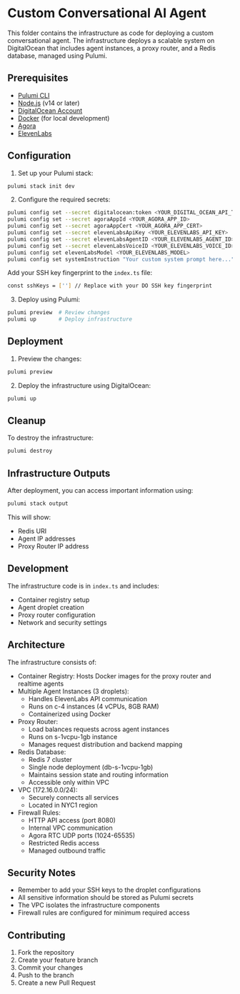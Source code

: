 # Custom Conversational AI Agent

This folder contains the infrastructure as code for deploying a custom conversational agent. The infrastructure deploys a scalable system on DigitalOcean that includes agent instances, a proxy router, and a Redis database, managed using Pulumi.

## Prerequisites

- [Pulumi CLI](https://www.pulumi.com/docs/get-started/install/)
- [Node.js](https://nodejs.org/) (v14 or later)
- [DigitalOcean Account](https://www.digitalocean.com/)
- [Docker](https://www.docker.com/get-started) (for local development)
- [Agora](https://console.agora.io/en/)
- [ElevenLabs](https://elevenlabs.io/app/sign-in)

## Configuration

1. Set up your Pulumi stack:

```bash
pulumi stack init dev
```

2. Configure the required secrets:

```bash
pulumi config set --secret digitalocean:token <YOUR_DIGITAL_OCEAN_API_TOKEN>
pulumi config set --secret agoraAppId <YOUR_AGORA_APP_ID>
pulumi config set --secret agoraAppCert <YOUR_AGORA_APP_CERT>
pulumi config set --secret elevenLabsApiKey <YOUR_ELEVENLABS_API_KEY>
pulumi config set --secret elevenLabsAgentID <YOUR_ELEVENLABS_AGENT_ID>
pulumi config set --secret elevenLabsVoiceID <YOUR_ELEVENLABS_VOICE_ID>
pulumi config set elevenLabsModel <YOUR_ELEVENLABS_MODEL>
pulumi config set systemInstruction "Your custom system prompt here..."
```

Add your SSH key fingerprint to the `index.ts` file:

```bash
const sshKeys = [''] // Replace with your DO SSH key fingerprint
```

3. Deploy using Pulumi:

```bash
pulumi preview  # Review changes
pulumi up       # Deploy infrastructure
```

## Deployment

1. Preview the changes:

```bash
pulumi preview
```

2. Deploy the infrastructure using DigitalOcean:

```bash
pulumi up
```

## Cleanup

To destroy the infrastructure:

```bash
pulumi destroy
```

## Infrastructure Outputs

After deployment, you can access important information using:

```bash
pulumi stack output
```

This will show:

- Redis URI
- Agent IP addresses
- Proxy Router IP address

## Development

The infrastructure code is in `index.ts` and includes:

- Container registry setup
- Agent droplet creation
- Proxy router configuration
- Network and security settings

## Architecture

The infrastructure consists of:

- Container Registry: Hosts Docker images for the proxy router and realtime agents
- Multiple Agent Instances (3 droplets):
  - Handles ElevenLabs API communication
  - Runs on c-4 instances (4 vCPUs, 8GB RAM)
  - Containerized using Docker
- Proxy Router:
  - Load balances requests across agent instances
  - Runs on s-1vcpu-1gb instance
  - Manages request distribution and backend mapping
- Redis Database:
  - Redis 7 cluster
  - Single node deployment (db-s-1vcpu-1gb)
  - Maintains session state and routing information
  - Accessible only within VPC
- VPC (172.16.0.0/24):
  - Securely connects all services
  - Located in NYC1 region
- Firewall Rules:
  - HTTP API access (port 8080)
  - Internal VPC communication
  - Agora RTC UDP ports (1024-65535)
  - Restricted Redis access
  - Managed outbound traffic

## Security Notes

- Remember to add your SSH keys to the droplet configurations
- All sensitive information should be stored as Pulumi secrets
- The VPC isolates the infrastructure components
- Firewall rules are configured for minimum required access

## Contributing

1. Fork the repository
2. Create your feature branch
3. Commit your changes
4. Push to the branch
5. Create a new Pull Request
